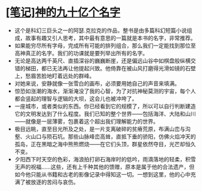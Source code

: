 # [[笔记]神的九十亿个名字](https://github.com/superleeyom/blog/issues/50)

- 这个是科幻三巨头之一的阿瑟.克拉克的作品，整书是由多篇科幻短篇小说组成，故事有趣又引人思考，其中最有意思的一篇就是本书的名字，非常推荐。  
- 如果能穷尽所有字母，完成所有可能的排列组合，那么我们一定能找到那位至高神真正的名字。我们的功课就是要列举出所有的名字。  
- 无论是高达两千英尺、直插深谷的巍巍断崖，还是偏远山谷中如棋盘般纵横交错的梯田，都已无法再让他提起兴致。他倚靠在被山风打磨得光滑如镜的石壁上，愁眉苦脸地盯着远处的群峰。  
- 对她来说，安静就像一张雪白的画布，必须要用她自己的声音来填满。  
- 惊恐如涨潮的海水，渐渐淹没了我的心智，为了对抗神秘莫测的宇宙，每个人都会竖起的理智与逻辑的大坝，这会儿也被冲垮了。  
- 一座城市，或者类似的东西。你已经看到它的规模了，所以可以自行判断建造它的文明发达到了什么程度。我们已知的整个世界——包括海洋、大陆和山川——就像是一层薄雾，包裹着这个超出我们理解能力的世界。  
- 极目远眺，直至目光所及之处，是一片支离破碎的贫瘠荒原，布满山峦与沟壑、火山口与陨石坑。那些山脉峰峦高耸，直抵下垂的骄阳，仿佛火焰冲天的孤岛，正在黑暗之海中熊熊燃烧——在它们头顶，群星依然夺目，光芒却恒久不变。  
- 夕阳西下时天空的色彩，海浪拍打卵石海岸时的低吟，雨滴落地的轻柔，积雪无声的祝福……这些，还有上千种其他的馈赠，原本是属于他的合法遗产，但如今他只能从书籍和古老的影像记录中得知这一切。一想到这里，他的心中充满了被放逐的苦闷与哀伤。  